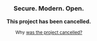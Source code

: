 <h3 align="center">
    Secure. Modern. Open.
</h3>

<p align="center">
    <b>This project has been cancelled.</b>
</p>

<p align="center">
    <small>Why <a href="https://community.snaildos.com/t/encryptos-project-has-been-cancelled/113">was the project cancelled?</a></small>
</p>
